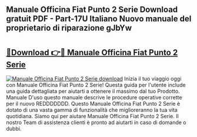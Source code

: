 ## Manuale Officina Fiat Punto 2 Serie Download gratuit PDF - Part-17U Italiano Nuovo manuale del proprietario di riparazione gJbYw

# <h2><a href="http://dfgzgq8.blite.top/?on=Manuale+Officina+Fiat+Punto+2+Serie">🔗Download 👉🔴 Manuale Officina Fiat Punto 2 Serie</a></h2>

[![Manuale Officina Fiat Punto 2 Serie download](https://i.imgur.com/lujVjoI.png)](http://dfgzgq8.blite.top/?on=Manuale+Officina+Fiat+Punto+2+Serie)
Inizia il tuo viaggio oggi con Manuale Officina Fiat Punto 2 Serie! Questa guida per l'utente include una guida dettagliata per aiutarti a ottenere il massimo dal tuo Prodotto. Manuale D'uso questo manuale descrive le procedure operative corrette per il nuovo REDDDDDDD. Questo Manuale Officina Fiat Punto 2 Serie è dotato di una vasta gamma di funzionalità che miglioreranno la tua vita quotidiana. Siamo qui per aiutare Manuale Officina Fiat Punto 2 Serie. Il nostro Team di assistenza clienti è pronto ad aiutarti in caso di domande o dubbi.
